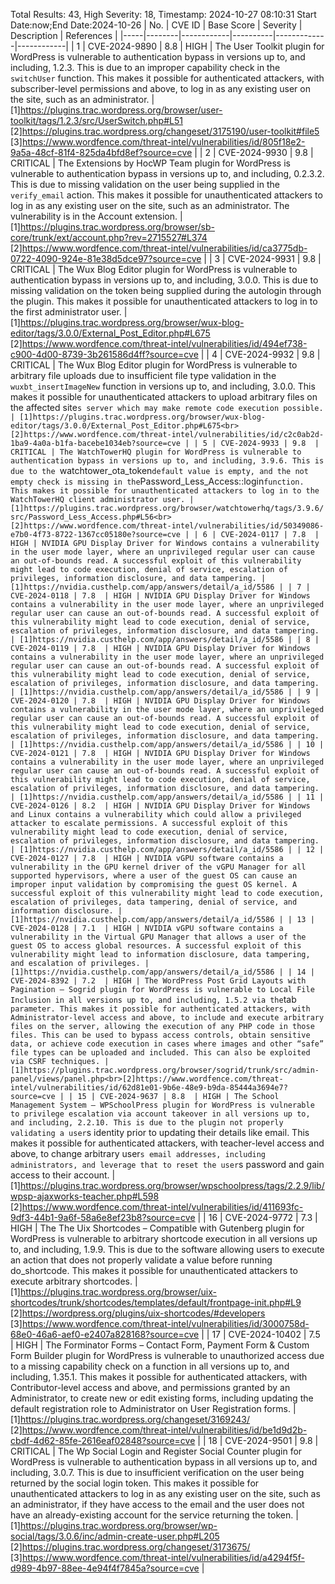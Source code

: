 Total Results: 43, High Severity: 18, Timestamp: 2024-10-27 08:10:31
Start Date:now;End Date:2024-10-26
| No. | CVE ID | Base Score | Severity | Description | References |
|-----|--------|------------|----------|-------------|------------|
| 1 | CVE-2024-9890 | 8.8  | HIGH | The User Toolkit plugin for WordPress is vulnerable to authentication bypass in versions up to, and including, 1.2.3. This is due to an improper capability check in the `switchUser` function. This makes it possible for authenticated attackers, with subscriber-level permissions and above, to log in as any existing user on the site, such as an administrator. | [1]https://plugins.trac.wordpress.org/browser/user-toolkit/tags/1.2.3/src/UserSwitch.php#L51<br>[2]https://plugins.trac.wordpress.org/changeset/3175190/user-toolkit#file5<br>[3]https://www.wordfence.com/threat-intel/vulnerabilities/id/805f18e2-9a5a-48cf-81f4-825da4bfd8ef?source=cve |
| 2 | CVE-2024-9930 | 9.8  | CRITICAL | The Extensions by HocWP Team plugin for WordPress is vulnerable to authentication bypass in versions up to, and including, 0.2.3.2. This is due to missing validation on the user being supplied in the `verify_email` action. This makes it possible for unauthenticated attackers to log in as any existing user on the site, such as an administrator. The vulnerability is in the Account extension. | [1]https://plugins.trac.wordpress.org/browser/sb-core/trunk/ext/account.php?rev=2715527#L374<br>[2]https://www.wordfence.com/threat-intel/vulnerabilities/id/ca3775db-0722-4090-924e-81e38d5dce97?source=cve |
| 3 | CVE-2024-9931 | 9.8  | CRITICAL | The Wux Blog Editor plugin for WordPress is vulnerable to authentication bypass in versions up to, and including, 3.0.0. This is due to missing validation on the token being supplied during the autologin through the plugin. This makes it possible for unauthenticated attackers to log in to the first administrator user. | [1]https://plugins.trac.wordpress.org/browser/wux-blog-editor/tags/3.0.0/External_Post_Editor.php#L675<br>[2]https://www.wordfence.com/threat-intel/vulnerabilities/id/494ef738-c900-4d00-8739-3b261586d4ff?source=cve |
| 4 | CVE-2024-9932 | 9.8  | CRITICAL | The Wux Blog Editor plugin for WordPress is vulnerable to arbitrary file uploads due to insufficient file type validation in the `wuxbt_insertImageNew` function in versions up to, and including, 3.0.0. This makes it possible for unauthenticated attackers to upload arbitrary files on the affected site`s server which may make remote code execution possible. | [1]https://plugins.trac.wordpress.org/browser/wux-blog-editor/tags/3.0.0/External_Post_Editor.php#L675<br>[2]https://www.wordfence.com/threat-intel/vulnerabilities/id/c2c0ab2d-1ba9-4a0a-b1fa-bacebe1034eb?source=cve |
| 5 | CVE-2024-9933 | 9.8  | CRITICAL | The WatchTowerHQ plugin for WordPress is vulnerable to authentication bypass in versions up to, and including, 3.9.6. This is due to the `watchtower_ota_token` default value is empty, and the not empty check is missing in the `Password_Less_Access::login` function. This makes it possible for unauthenticated attackers to log in to the WatchTowerHQ client administrator user. | [1]https://plugins.trac.wordpress.org/browser/watchtowerhq/tags/3.9.6/src/Password_Less_Access.php#L56<br>[2]https://www.wordfence.com/threat-intel/vulnerabilities/id/50349086-e7b0-4f73-8722-1367cc05180e?source=cve |
| 6 | CVE-2024-0117 | 7.8  | HIGH | NVIDIA GPU Display Driver for Windows contains a vulnerability in the user mode layer, where an unprivileged regular user can cause an out-of-bounds read. A successful exploit of this vulnerability might lead to code execution, denial of service, escalation of privileges, information disclosure, and data tampering. | [1]https://nvidia.custhelp.com/app/answers/detail/a_id/5586 |
| 7 | CVE-2024-0118 | 7.8  | HIGH | NVIDIA GPU Display Driver for Windows contains a vulnerability in the user mode layer, where an unprivileged regular user can cause an out-of-bounds read. A successful exploit of this vulnerability might lead to code execution, denial of service, escalation of privileges, information disclosure, and data tampering. | [1]https://nvidia.custhelp.com/app/answers/detail/a_id/5586 |
| 8 | CVE-2024-0119 | 7.8  | HIGH | NVIDIA GPU Display Driver for Windows contains a vulnerability in the user mode layer, where an unprivileged regular user can cause an out-of-bounds read. A successful exploit of this vulnerability might lead to code execution, denial of service, escalation of privileges, information disclosure, and data tampering. | [1]https://nvidia.custhelp.com/app/answers/detail/a_id/5586 |
| 9 | CVE-2024-0120 | 7.8  | HIGH | NVIDIA GPU Display Driver for Windows contains a vulnerability in the user mode layer, where an unprivileged regular user can cause an out-of-bounds read. A successful exploit of this vulnerability might lead to code execution, denial of service, escalation of privileges, information disclosure, and data tampering. | [1]https://nvidia.custhelp.com/app/answers/detail/a_id/5586 |
| 10 | CVE-2024-0121 | 7.8  | HIGH | NVIDIA GPU Display Driver for Windows contains a vulnerability in the user mode layer, where an unprivileged regular user can cause an out-of-bounds read. A successful exploit of this vulnerability might lead to code execution, denial of service, escalation of privileges, information disclosure, and data tampering. | [1]https://nvidia.custhelp.com/app/answers/detail/a_id/5586 |
| 11 | CVE-2024-0126 | 8.2  | HIGH | NVIDIA GPU Display Driver for Windows and Linux contains a vulnerability which could allow a privileged attacker to escalate permissions. A successful exploit of this vulnerability might lead to code execution, denial of service, escalation of privileges, information disclosure, and data tampering. | [1]https://nvidia.custhelp.com/app/answers/detail/a_id/5586 |
| 12 | CVE-2024-0127 | 7.8  | HIGH | NVIDIA vGPU software contains a vulnerability in the GPU kernel driver of the vGPU Manager for all supported hypervisors, where a user of the guest OS can cause an improper input validation by compromising the guest OS kernel. A successful exploit of this vulnerability might lead to code execution, escalation of privileges, data tampering, denial of service, and information disclosure. | [1]https://nvidia.custhelp.com/app/answers/detail/a_id/5586 |
| 13 | CVE-2024-0128 | 7.1  | HIGH | NVIDIA vGPU software contains a vulnerability in the Virtual GPU Manager that allows a user of the guest OS to access global resources. A successful exploit of this vulnerability might lead to information disclosure, data tampering, and escalation of privileges. | [1]https://nvidia.custhelp.com/app/answers/detail/a_id/5586 |
| 14 | CVE-2024-8392 | 7.2  | HIGH | The WordPress Post Grid Layouts with Pagination – Sogrid plugin for WordPress is vulnerable to Local File Inclusion in all versions up to, and including, 1.5.2 via the `tab` parameter. This makes it possible for authenticated attackers, with Administrator-level access and above, to include and execute arbitrary files on the server, allowing the execution of any PHP code in those files. This can be used to bypass access controls, obtain sensitive data, or achieve code execution in cases where images and other “safe” file types can be uploaded and included. This can also be exploited via CSRF techniques. | [1]https://plugins.trac.wordpress.org/browser/sogrid/trunk/src/admin-panel/views/panel.php<br>[2]https://www.wordfence.com/threat-intel/vulnerabilities/id/62d81e01-9b6e-48e9-b9da-85444a3694e7?source=cve |
| 15 | CVE-2024-9637 | 8.8  | HIGH | The School Management System – WPSchoolPress plugin for WordPress is vulnerable to privilege escalation via account takeover in all versions up to, and including, 2.2.10. This is due to the plugin not properly validating a user`s identity prior to updating their details like email. This makes it possible for authenticated attackers, with teacher-level access and above, to change arbitrary user`s email addresses, including administrators, and leverage that to reset the user`s password and gain access to their account. | [1]https://plugins.trac.wordpress.org/browser/wpschoolpress/tags/2.2.9/lib/wpsp-ajaxworks-teacher.php#L598<br>[2]https://www.wordfence.com/threat-intel/vulnerabilities/id/411693fc-9df3-44b1-9a6f-58a6e8ef23b8?source=cve |
| 16 | CVE-2024-9772 | 7.3  | HIGH | The The Uix Shortcodes – Compatible with Gutenberg plugin for WordPress is vulnerable to arbitrary shortcode execution in all versions up to, and including, 1.9.9. This is due to the software allowing users to execute an action that does not properly validate a value before running do_shortcode. This makes it possible for unauthenticated attackers to execute arbitrary shortcodes. | [1]https://plugins.trac.wordpress.org/browser/uix-shortcodes/trunk/shortcodes/templates/default/frontpage-init.php#L9<br>[2]https://wordpress.org/plugins/uix-shortcodes/#developers<br>[3]https://www.wordfence.com/threat-intel/vulnerabilities/id/3000758d-68e0-46a6-aef0-e2407a828168?source=cve |
| 17 | CVE-2024-10402 | 7.5  | HIGH | The Forminator Forms – Contact Form, Payment Form & Custom Form Builder plugin for WordPress is vulnerable to unauthorized access due to a missing capability check on a function in all versions up to, and including, 1.35.1. This makes it possible for authenticated attackers, with Contributor-level access and above, and permissions granted by an Administrator, to create new or edit existing forms, including updating the default registration role to Administrator on User Registration forms. | [1]https://plugins.trac.wordpress.org/changeset/3169243/<br>[2]https://www.wordfence.com/threat-intel/vulnerabilities/id/be1d9d2b-cbdf-4d62-85fe-2616eaf02848?source=cve |
| 18 | CVE-2024-9501 | 9.8  | CRITICAL | The Wp Social Login and Register Social Counter plugin for WordPress is vulnerable to authentication bypass in all versions up to, and including, 3.0.7. This is due to insufficient verification on the user being returned by the social login token. This makes it possible for unauthenticated attackers to log in as any existing user on the site, such as an administrator, if they have access to the email and the user does not have an already-existing account for the service returning the token. | [1]https://plugins.trac.wordpress.org/browser/wp-social/tags/3.0.6/inc/admin-create-user.php#L205<br>[2]https://plugins.trac.wordpress.org/changeset/3173675/<br>[3]https://www.wordfence.com/threat-intel/vulnerabilities/id/a4294f5f-d989-4b97-88ee-4e94f4f7845a?source=cve |
